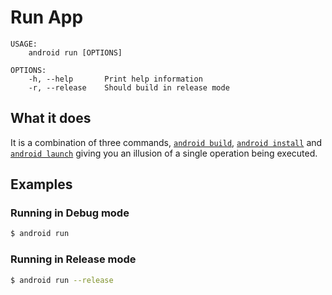 # Run App

```
USAGE:
    android run [OPTIONS]

OPTIONS:
    -h, --help       Print help information
    -r, --release    Should build in release mode
```

## What it does

It is a combination of three commands, [`android build`](./build.md), [`android install`](./install.md) and [`android launch`](./launch.md) giving you an illusion of a single operation being executed.

## Examples

### Running in Debug mode

```sh
$ android run
```

### Running in Release mode

```sh
$ android run --release
```
